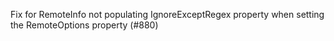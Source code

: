 Fix for RemoteInfo not populating IgnoreExceptRegex property when setting the RemoteOptions property (#880)
